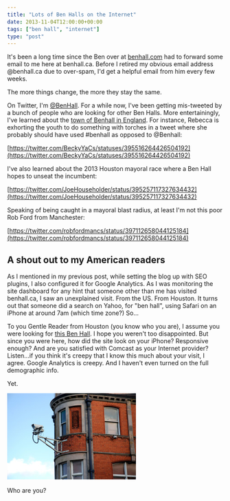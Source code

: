 ```yaml
---
title: "Lots of Ben Halls on the Internet"
date: 2013-11-04T12:00:00+00:00
tags: ["ben hall", "internet"]
type: "post"
---
```


It's been a long time since the Ben over at [benhall.com](benhall.com) had to forward some email to me here at benhall.ca. Before I retired my obvious email address @benhall.ca due to over-spam, I'd get a helpful email from him every few weeks.

The more things change, the more they stay the same.

On Twitter, I'm [@BenHall](https://twitter.com/benhall). For a while now, I've been getting mis-tweeted by a bunch of people who are looking for other Ben Halls. More entertainingly, I've learned about the [town of Benhall in England](http://goo.gl/maps/qYm9w). For instance, Rebecca is exhorting the youth to do something with torches in a tweet where she probably should have used #benhall as opposed to @Benhall:

[https://twitter.com/BeckyYaCs/statuses/395516264426504192](https://twitter.com/BeckyYaCs/statuses/395516264426504192)

I've also learned about the 2013 Houston mayoral race where a Ben Hall hopes to unseat the incumbent:

[https://twitter.com/JoeHouseholder/status/395257117327634432](https://twitter.com/JoeHouseholder/status/395257117327634432)

Speaking of being caught in a mayoral blast radius, at least I'm not this poor Rob Ford from Manchester:

[https://twitter.com/robfordmancs/status/397112658044125184](https://twitter.com/robfordmancs/status/397112658044125184)

## A shout out to my American readers

As I mentioned in my previous post, while setting the blog up with SEO plugins, I also configured it for Google Analytics. As I was monitoring the site dashboard for any hint that someone other than me has visited benhall.ca, I saw an unexplained visit. From the US. From Houston. It turns out that someone did a search on Yahoo, for "ben hall", using Safari on an iPhone at around 7am (which time zone?) So...

To you Gentle Reader from Houston (you know who you are), I assume you were looking for [this Ben Hall](http://www.benhallformayor.com/). I hope you weren't too disappointed. But since you were here, how did the site look on your iPhone? Responsive enough? And are you satisfied with Comcast as your Internet provider? Listen...if you think it's creepy that I know this much about your visit, I agree. Google Analytics is creepy. And I haven't even turned on the full demographic info.

Yet.

![Surveillance camera on side of building.](/assets/flickr-2533699355-original-300x200.jpg)

Who are you? 
